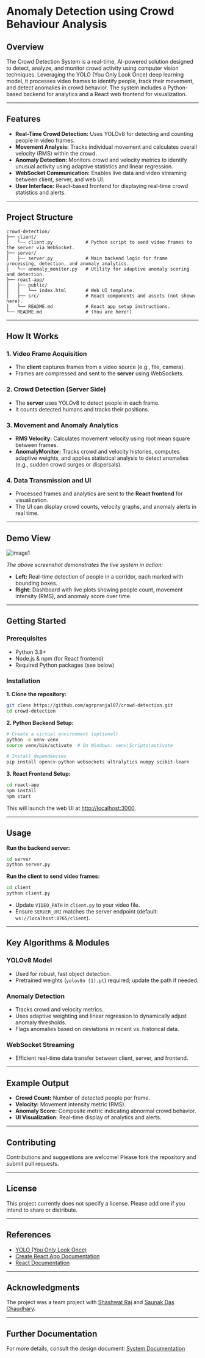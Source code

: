 # Anomaly Detection using Crowd Behaviour Analysis

## Overview

The Crowd Detection System is a real-time, AI-powered solution designed to detect, analyze, and monitor crowd activity using computer vision techniques. Leveraging the YOLO (You Only Look Once) deep learning model, it processes video frames to identify people, track their movement, and detect anomalies in crowd behavior. The system includes a Python-based backend for analytics and a React web frontend for visualization.

---

## Features

- **Real-Time Crowd Detection:** Uses YOLOv8 for detecting and counting people in video frames.
- **Movement Analysis:** Tracks individual movement and calculates overall velocity (RMS) within the crowd.
- **Anomaly Detection:** Monitors crowd and velocity metrics to identify unusual activity using adaptive statistics and linear regression.
- **WebSocket Communication:** Enables live data and video streaming between client, server, and web UI.
- **User Interface:** React-based frontend for displaying real-time crowd statistics and alerts.

---

## Project Structure

```
crowd-detection/
├── client/
│   └── client.py            # Python script to send video frames to the server via WebSocket.
├── server/
│   ├── server.py            # Main backend logic for frame processing, detection, and anomaly analytics.
│   └── anomaly_monitor.py   # Utility for adaptive anomaly scoring and detection.
├── react-app/
│   ├── public/
│   │   └── index.html       # Web UI template.
│   ├── src/                 # React components and assets (not shown here).
│   └── README.md            # React app setup instructions.
└── README.md                # (You are here!)
```

---

## How It Works

### 1. Video Frame Acquisition
- The **client** captures frames from a video source (e.g., file, camera).
- Frames are compressed and sent to the **server** using WebSockets.

### 2. Crowd Detection (Server Side)
- The **server** uses YOLOv8 to detect people in each frame.
- It counts detected humans and tracks their positions.

### 3. Movement and Anomaly Analytics
- **RMS Velocity:** Calculates movement velocity using root mean square between frames.
- **AnomalyMonitor:** Tracks crowd and velocity histories, computes adaptive weights, and applies statistical analysis to detect anomalies (e.g., sudden crowd surges or dispersals).

### 4. Data Transmission and UI
- Processed frames and analytics are sent to the **React frontend** for visualization.
- The UI can display crowd counts, velocity graphs, and anomaly alerts in real time.

---

## Demo View

![image1](demo_view.png)

*The above screenshot demonstrates the live system in action:*
- **Left:** Real-time detection of people in a corridor, each marked with bounding boxes.
- **Right:** Dashboard with live plots showing people count, movement intensity (RMS), and anomaly score over time.

---

## Getting Started

### Prerequisites

- Python 3.8+
- Node.js & npm (for React frontend)
- Required Python packages (see below)

### Installation

**1. Clone the repository:**
```bash
git clone https://github.com/agrpranjal07/crowd-detection.git
cd crowd-detection
```

**2. Python Backend Setup:**
```bash
# Create a virtual environment (optional)
python -m venv venv
source venv/bin/activate  # On Windows: venv\Scripts\activate

# Install dependencies
pip install opencv-python websockets ultralytics numpy scikit-learn
```

**3. React Frontend Setup:**
```bash
cd react-app
npm install
npm start
```
This will launch the web UI at [http://localhost:3000](http://localhost:3000).

---

## Usage

**Run the backend server:**
```bash
cd server
python server.py
```

**Run the client to send video frames:**
```bash
cd client
python client.py
```
- Update `VIDEO_PATH` in `client.py` to your video file.
- Ensure `SERVER_URI` matches the server endpoint (default: `ws://localhost:8765/client`).

---

## Key Algorithms & Modules

### YOLOv8 Model
- Used for robust, fast object detection.
- Pretrained weights (`yolov8n (1).pt`) required; update the path if needed.

### Anomaly Detection
- Tracks crowd and velocity metrics.
- Uses adaptive weighting and linear regression to dynamically adjust anomaly thresholds.
- Flags anomalies based on deviations in recent vs. historical data.

### WebSocket Streaming
- Efficient real-time data transfer between client, server, and frontend.

---

## Example Output

- **Crowd Count:** Number of detected people per frame.
- **Velocity:** Movement intensity metric (RMS).
- **Anomaly Score:** Composite metric indicating abnormal crowd behavior.
- **UI Visualization:** Real-time display of analytics and alerts.

---

## Contributing

Contributions and suggestions are welcome! Please fork the repository and submit pull requests.

---

## License

This project currently does not specify a license. Please add one if you intend to share or distribute.

---

## References

- [YOLO (You Only Look Once)](https://github.com/ultralytics/ultralytics)
- [Create React App Documentation](https://facebook.github.io/create-react-app/docs/getting-started)
- [React Documentation](https://reactjs.org/)

---

## Acknowledgments

The project was a team project with [Shashwat Raj](https://www.linkedin.com/in/shashwat-raj-05aaa6254/) and [Saunak Das Chaudhary](https://www.linkedin.com/in/saunak-das-chaudhuri-ba1201245/).

---

## Further Documentation

For more details, consult the design document: [System Documentation](https://docs.google.com/document/d/1T8DwHjmPBx4E7SRB4Um_7GHUzE79o2QR_TgkpiPhId0/edit?tab=t.0#heading=h.cfpac4tfp9xq)
